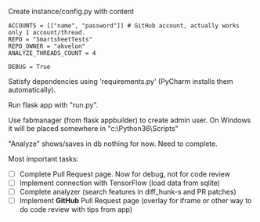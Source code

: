 Create instance/config.py with content

```
ACCOUNTS = [["name", "password"]] # GitHub account, actually works only 1 account/thread.
REPO = "SmartsheetTests"
REPO_OWNER = "akvelon"
ANALYZE_THREADS_COUNT = 4

DEBUG = True
```
Satisfy dependencies using 'requirements.py' (PyCharm installs them automatically).

Run flask app with "run.py".

Use fabmanager (from flask appbuilder) to create admin user. On Windows it will be placed somewhere in "c:\Python36\Scripts\"

"Analyze" shows/saves in db nothing for now. Need to complete.

Most important tasks:

- [ ] Complete Pull Request page. Now for debug, not for code review
- [ ] Implement connection with TensorFlow (load data from sqlite)
- [ ] Complete analyzer (search features in diff_hunk-s and PR patches)
- [ ] Implement **GitHub** Pull Request page (overlay for iframe or other way to do code review with tips from app)

